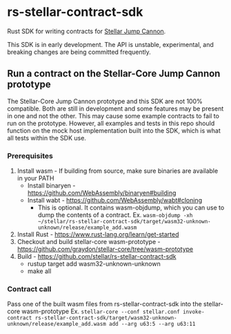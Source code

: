 # rs-stellar-contract-sdk
Rust SDK for writing contracts for [Stellar Jump Cannon].

This SDK is in early development. The API is unstable, experimental, and breaking changes are being committed frequently.

[Stellar Jump Cannon]: https://stellar.org/blog/smart-contracts-on-stellar-why-now

## Run a contract on the Stellar-Core Jump Cannon prototype

The Stellar-Core Jump Cannon prototype and this SDK are not 100% compatible. Both are still in development and some features may be present in one and not the other. This may cause some example contracts to fail to run on the prototype. However, all examples and tests in this repo should function on the mock host implementation built into the SDK, which is what all tests within the SDK use.

### Prerequisites
1. Install wasm  - If building from source, make sure binaries are available in your PATH
   * Install binaryen - https://github.com/WebAssembly/binaryen#building
   * Install wabt - https://github.com/WebAssembly/wabt#cloning
     * This is optional. It contains wasm-objdump, which you can use to dump the contents of a contract. Ex. `wasm-objdump -xh ~/stellar/rs-stellar-contract-sdk/target/wasm32-unknown-unknown/release/example_add.wasm`
2. Install Rust - https://www.rust-lang.org/learn/get-started
3. Checkout and build stellar-core wasm-prototype - https://github.com/graydon/stellar-core/tree/wasm-prototype
4. Build - https://github.com/stellar/rs-stellar-contract-sdk
   * rustup target add wasm32-unknown-unknown
   * make all


### Contract call
Pass one of the built wasm files from rs-stellar-contract-sdk into the stellar-core wasm-prototype
Ex. `stellar-core --conf stellar.conf invoke-contract rs-stellar-contract-sdk/target/wasm32-unknown-unknown/release/example_add.wasm add --arg u63:5 --arg u63:11`
